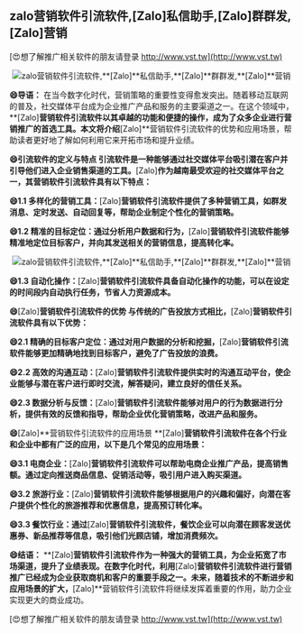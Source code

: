 ## **zalo营销软件引流软件,**[Zalo]**私信助手,**[Zalo]**群群发,**[Zalo]**营销**

[😍想了解推广相关软件的朋友请登录 http://www.vst.tw](http://www.vst.tw)

 <center><img src="https://vst.tw/MP4/tuiguang/png/6.png" alt="zalo营销软件引流软件,**[Zalo]**私信助手,**[Zalo]**群群发,**[Zalo]**营销"></center>

**😄导语：**
在当今数字化时代，营销策略的重要性变得愈发突出。随着移动互联网的普及，社交媒体平台成为企业推广产品和服务的主要渠道之一。在这个领域中，**[Zalo]**营销软件引流软件以其卓越的功能和便捷的操作，成为了众多企业进行营销推广的首选工具。本文将介绍**[Zalo]**营销软件引流软件的优势和应用场景，帮助读者更好地了解如何利用它来开拓市场和提升业绩。

**😄引流软件的定义与特点 引流软件是一种能够通过社交媒体平台吸引潜在客户并引导他们进入企业销售渠道的工具。**[Zalo]**作为越南最受欢迎的社交媒体平台之一，其营销软件引流软件具有以下特点：**

**😄1.1 多样化的营销工具：**[Zalo]**营销软件引流软件提供了多种营销工具，如群发消息、定时发送、自动回复等，帮助企业制定个性化的营销策略。**

**😄1.2 精准的目标定位：通过分析用户数据和行为，**[Zalo]**营销软件引流软件能够精准地定位目标客户，并向其发送相关的营销信息，提高转化率。**

 <center><img src="https://vst.tw/MP4/tuiguang/png/1.png" alt="zalo营销软件引流软件,**[Zalo]**私信助手,**[Zalo]**群群发,**[Zalo]**营销"></center>

**😄1.3 自动化操作：**[Zalo]**营销软件引流软件具备自动化操作的功能，可以在设定的时间段内自动执行任务，节省人力资源成本。**

**😄**[Zalo]**营销软件引流软件的优势 与传统的广告投放方式相比，**[Zalo]**营销软件引流软件具有以下优势：**

**😄2.1 精确的目标客户定位：通过对用户数据的分析和挖掘，**[Zalo]**营销软件引流软件能够更加精确地找到目标客户，避免了广告投放的浪费。**

**😄2.2 高效的沟通互动：**[Zalo]**营销软件引流软件提供实时的沟通互动平台，使企业能够与潜在客户进行即时交流，解答疑问，建立良好的信任关系。**

**😄2.3 数据分析与反馈：**[Zalo]**营销软件引流软件能够对用户的行为数据进行分析，提供有效的反馈和指导，帮助企业优化营销策略，改进产品和服务。**

**😄**[Zalo]**营销软件引流软件的应用场景 **[Zalo]**营销软件引流软件在各个行业和企业中都有广泛的应用，以下是几个常见的应用场景：**

**😄3.1 电商企业：**[Zalo]**营销软件引流软件可以帮助电商企业推广产品，提高销售额。通过定向推送商品信息、促销活动等，吸引用户进入购买渠道。**

**😄3.2 旅游行业：**[Zalo]**营销软件引流软件能够根据用户的兴趣和偏好，向潜在客户提供个性化的旅游推荐和优惠信息，提高预订转化率。**

**😄3.3 餐饮行业：通过**[Zalo]**营销软件引流软件，餐饮企业可以向潜在顾客发送优惠券、新品推荐等信息，吸引他们光顾店铺，增加消费频次。**

**😄结语：**
**[Zalo]**营销软件引流软件作为一种强大的营销工具，为企业拓宽了市场渠道，提升了业绩表现。在数字化时代，利用**[Zalo]**营销软件引流软件进行营销推广已经成为企业获取商机和客户的重要手段之一。未来，随着技术的不断进步和应用场景的扩大，**[Zalo]**营销软件引流软件将继续发挥着重要的作用，助力企业实现更大的商业成功。

[😍想了解推广相关软件的朋友请登录 http://www.vst.tw](http://www.vst.tw)



